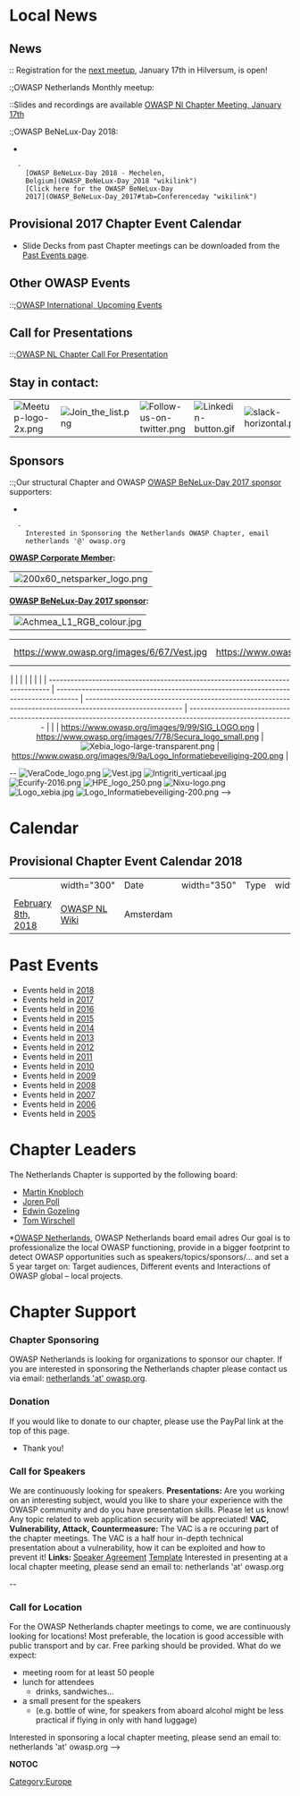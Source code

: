 # Local News

## **News**

:: Registration for the [next
meetup](OWASP_NL_Monthly_Meetup#January_17.2C_2019v "wikilink"), January
17th in Hilversum, is open\!

:;OWASP Netherlands Monthly meetup:

::Slides and recordings are available [OWASP Nl Chapter Meeting, January
17th](OWASP_NL_Monthly_Meetup#January_17.2C_2019,_Hilversum "wikilink")

:;OWASP BeNeLux-Day 2018:

  -

      -
        [OWASP BeNeLux-Day 2018 - Mechelen,
        Belgium](OWASP_BeNeLux-Day_2018 "wikilink")
        [Click here for the OWASP BeNeLux-Day
        2017](OWASP_BeNeLux-Day_2017#tab=Conferenceday "wikilink")

## **Provisional 2017 Chapter Event Calendar**

  - Slide Decks from past Chapter meetings can be downloaded from the
    [Past Events page](Netherlands#Past_Events "wikilink").

## **Other OWASP Events**

::;[OWASP International, Upcoming
Events](OWASP_Events/upcoming_events "wikilink")

## **Call for Presentations**

::;[OWASP NL Chapter Call For
Presentation](https://docs.google.com/a/owasp.org/spreadsheet/viewform?formkey=dGs1UFN0Ul9YR1pRcGdYRmtYallraUE6MQ#gid=0)

## **Stay in contact:**

<center>

|                                                                |                                                               |                                                                                  |                                                                   |                                                                      |
| -------------------------------------------------------------- | ------------------------------------------------------------- | -------------------------------------------------------------------------------- | ----------------------------------------------------------------- | -------------------------------------------------------------------- |
| ![Meetup-logo-2x.png](Meetup-logo-2x.png "Meetup-logo-2x.png") | ![Join_the_list.png](Join_the_list.png "Join_the_list.png") | ![Follow-us-on-twitter.png](Follow-us-on-twitter.png "Follow-us-on-twitter.png") | ![Linkedin-button.gif](Linkedin-button.gif "Linkedin-button.gif") | ![slack-horizontal.png](slack-horizontal.png "slack-horizontal.png") |

</center>

## **Sponsors**

::;Our structural Chapter and OWASP [OWASP BeNeLux-Day 2017
sponsor](OWASP_BeNeLux-Day_2017 "wikilink") supporters:

  -

      -
        Interested in Sponsoring the Netherlands OWASP Chapter, email
        netherlands '@' owasp.org


**[OWASP Corporate
Member](https://www.owasp.org/index.php/Corporate_Membership):**

<center>

|                                                                                          |
| ---------------------------------------------------------------------------------------- |
| ![200x60_netsparker_logo.png](200x60_netsparker_logo.png "200x60_netsparker_logo.png") |

</center>

**[OWASP BeNeLux-Day 2017 sponsor](OWASP_BeNeLux-Day_2017 "wikilink"):**

<center>

|                                                                                     |
| ----------------------------------------------------------------------------------- |
| ![Achmea_L1_RGB_colour.jpg](Achmea_L1_RGB_colour.jpg "Achmea_L1_RGB_colour.jpg") |

</center>

<center>

|                                                                    |                                                                                    |                                                                                                                                            |
| ------------------------------------------------------------------ | ---------------------------------------------------------------------------------- | ------------------------------------------------------------------------------------------------------------------------------------------ |
| [<https://www.owasp.org/images/6/67/Vest.jpg>](http://www.vest.nl) | [<https://www.owasp.org/images/f/ff/Secwatch_logo_small.png>](https://secwatch.nl) | ![Avi_Logo_Transparent_Background_300pix.png](Avi_Logo_Transparent_Background_300pix.png "Avi_Logo_Transparent_Background_300pix.png") |

</center>

<center>

|  |                                                                                |                                                                                      |                                                                                                           |                                                                                                             |
|  | ------------------------------------------------------------------------------ | ------------------------------------------------------------------------------------ | --------------------------------------------------------------------------------------------------------- | ----------------------------------------------------------------------------------------------------------- |
|  | [<https://www.owasp.org/images/9/99/SIG_LOGO.png>](http://www.sig.eu/security) | [<https://www.owasp.org/images/7/78/Secura_logo_small.png>](https://www.secura.com/) | ![Xebia_logo-large-transparent.png](Xebia_logo-large-transparent.png "Xebia_logo-large-transparent.png") | [<https://www.owasp.org/images/9/9a/Logo_Informatiebeveiliging-200.png>](https://informatiebeveiliging.nl/) |

</center>

\-- ![VeraCode_logo.png](VeraCode_logo.png "VeraCode_logo.png")
![Vest.jpg](Vest.jpg "Vest.jpg")
![Intigriti_verticaal.jpg](Intigriti_verticaal.jpg
"Intigriti_verticaal.jpg") ![Ecurify-2016.png](Ecurify-2016.png
"Ecurify-2016.png") ![HPE_logo_250.png](HPE_logo_250.png
"HPE_logo_250.png") ![Nixu-logo.png](Nixu-logo.png "Nixu-logo.png")
![Logo_xebia.jpg](Logo_xebia.jpg "Logo_xebia.jpg")
![Logo_Informatiebeveiliging-200.png](Logo_Informatiebeveiliging-200.png
"Logo_Informatiebeveiliging-200.png") --\>

# Calendar

## Provisional Chapter Event Calendar 2018

|                                                                                                 |                                                                        |           |             |      |             |          |
| ----------------------------------------------------------------------------------------------- | ---------------------------------------------------------------------- | --------- | ----------- | ---- | ----------- | -------- |
|                                                                                                 | width="300"                                                            | Date      | width="350" | Type | width="300" | Location |
|                                                                                                 |                                                                        |           |             |      |             |          |
| [February 8th, 2018](https://www.meetup.com/OWASP-Chapter-Netherlands-Meetup/events/247313273/) | [OWASP NL Wiki](OWASP_NL_Monthly_Meetup#January_17.2C_2019 "wikilink") | Amsterdam |             |      |             |          |

# Past Events

  - Events held in [2018](Netherlands_Previous_Events_2018 "wikilink")
  - Events held in [2017](Netherlands_Previous_Events_2017 "wikilink")
  - Events held in [2016](Netherlands_Previous_Events_2016 "wikilink")
  - Events held in [2015](Netherlands_Previous_Events_2015 "wikilink")
  - Events held in [2014](Netherlands_Previous_Events_2014 "wikilink")
  - Events held in [2013](Netherlands_Previous_Events_2013 "wikilink")
  - Events held in [2012](Netherlands_Previous_Events_2012 "wikilink")
  - Events held in [2011](Netherlands_Previous_Events_2011 "wikilink")
  - Events held in [2010](Netherlands_Previous_Events_2010 "wikilink")
  - Events held in [2009](Netherlands_Previous_Events_2009 "wikilink")
  - Events held in [2008](Netherlands_Previous_Events_2008 "wikilink")
  - Events held in [2007](Netherlands_Previous_Events_2007 "wikilink")
  - Events held in [2006](Netherlands_Previous_Events_2006 "wikilink")
  - Events held in [2005](Netherlands_Previous_Events_2005 "wikilink")

# Chapter Leaders

The Netherlands Chapter is supported by the following board:

  - [Martin
    Knobloch](https://www.owasp.org/index.php/User:Knoblochmartin)
  - [Joren Poll](https://www.owasp.org/index.php/User:Joren)
  - [Edwin
    Gozeling](https://www.owasp.org/index.php/User:Edwin_Gozeling)
  - [Tom Wirschell](https://www.owasp.org/index.php/User:Cooper)


\*[OWASP Netherlands](mailto:netherlands@owasp.org), OWASP Netherlands
board email adres Our goal is to professionalize the local OWASP
functioning, provide in a bigger footprint to detect OWASP opportunities
such as speakers/topics/sponsors/… and set a 5 year target on: Target
audiences, Different events and Interactions of OWASP global – local
projects.

# Chapter Support

### Chapter Sponsoring

OWASP Netherlands is looking for organizations to sponsor our chapter.
If you are interested in sponsoring the Netherlands chapter please
contact us via email: [netherlands 'at'
owasp.org](mailto:netherlands@owasp.org).

### Donation

If you would like to donate to our chapter, please use the PayPal link
at the top of this page.

  - Thank you\!

### Call for Speakers

We are continuously looking for speakers.
**Presentations:** Are you working on an interesting subject, would you
like to share your experience with the OWASP community and do you have
presentation skills. Please let us know\! Any topic related to web
application security will be appreciated\!
**VAC, Vulnerability, Attack, Countermeasure:** The VAC is a re occuring
part of the chapter meetings. The VAC is a half hour in-depth technical
presentation about a vulnerability, how it can be exploited and how to
prevent it\!
<span style="font-weight: bold;">Links: </span> [Speaker
Agreement](http://www.owasp.org/index.php/Speaker_Agreement)
[Template](http://www.owasp.org/images/5/54/Presentation_template.ppt)
Interested in presenting at a local chapter meeting, please send an
email to: netherlands 'at' owasp.org

\--

### Call for Location

For the OWASP Netherlands chapter meetings to come, we are continuously
looking for locations\! Most preferable, the location is good accessible
with public transport and by car. Free parking should be provided. What
do we expect:

  - meeting room for at least 50 people
  - lunch for attendees
      - drinks, sandwiches...
  - a small present for the speakers
      - (e.g. bottle of wine, for speakers from aboard alcohol might be
        less practical if flying in only with hand luggage)

Interested in sponsoring a local chapter meeting, please send an email
to: netherlands 'at' owasp.org --\>

__NOTOC__ <headertabs></headertabs>

[Category:Europe](Category:Europe "wikilink")